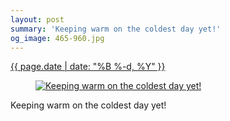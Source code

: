 ```yaml
---
layout: post
summary: 'Keeping warm on the coldest day yet!'
og_image: 465-960.jpg
---
```


<p>
 <time>
  <a href="/465">
   {{ page.date | date: "%B %-d, %Y" }}
  </a>
 </time>
 <a href="/465">
  <figure data-taken="2/13/2016">
   <img alt="Keeping warm on the coldest day yet!" sizes="(min-width: 700px) 50vw, calc(100vw - 2rem)" src="{{ site.assets_url }}/465-480.jpg" srcset="{{ site.assets_url }}/465-960.jpg 960w, {{ site.assets_url }}/465-720.jpg 720w, {{ site.assets_url }}/465-480.jpg 480w, {{ site.assets_url }}/465-240.jpg 240w"/>
  </figure>
 </a>
 <span>
  Keeping warm on the coldest day yet!
 </span>
</p>
